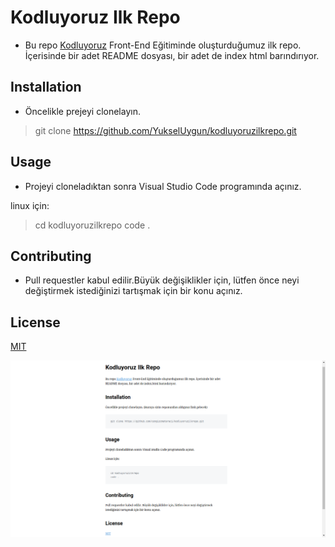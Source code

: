 # Kodluyoruz Ilk Repo
* Bu repo [Kodluyoruz](https://kodluyoruz.org/) Front-End Eğitiminde oluşturduğumuz ilk repo. İçerisinde bir adet README dosyası, bir adet de index html barındırıyor.

## Installation
* Öncelikle prejeyi clonelayın.
> git clone https://github.com/YukselUygun/kodluyoruzilkrepo.git

## Usage 
* Projeyi cloneladıktan sonra Visual Studio Code programında açınız.

linux için:

> cd kodluyoruzilkrepo
  code .
  
## Contributing 

* Pull requestler kabul edilir.Büyük değişiklikler için, lütfen önce neyi değiştirmek istediğinizi tartışmak için bir konu açınız. 

## License 

[MIT](https://www.mit.edu/~amini/LICENSE.md)

![Resim](https://raw.githubusercontent.com/Kodluyoruz/taskforce/main/git/odev1/figures/markdown.png)